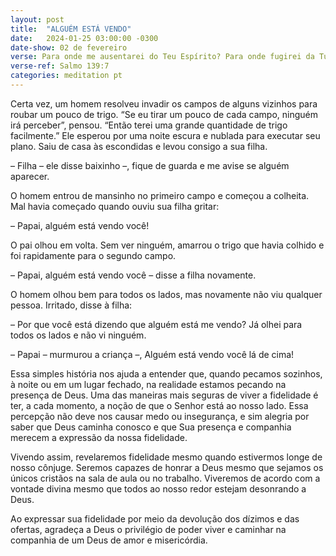 ```yaml
---
layout: post
title:  "ALGUÉM ESTÁ VENDO"
date:   2024-01-25 03:00:00 -0300
date-show: 02 de fevereiro
verse: Para onde me ausentarei do Teu Espírito? Para onde fugirei da Tua face? Se subo aos céus, lá estás; se faço a minha cama no mais profundo abismo, lá estás também.
verse-ref: Salmo 139:7
categories: meditation pt
---
```


Certa vez, um homem resolveu invadir os campos de alguns vizinhos para roubar um pouco de trigo. “Se eu tirar um pouco de cada campo, ninguém irá perceber”, pensou. “Então terei uma grande quantidade de trigo facilmente.” Ele esperou por uma noite escura e nublada para executar seu plano. Saiu de casa às escondidas e levou consigo a sua filha.

– Filha – ele disse baixinho –, fique de guarda e me avise se alguém aparecer.

O homem entrou de mansinho no primeiro campo e começou a colheita. Mal havia começado quando ouviu sua filha gritar:

– Papai, alguém está vendo você!

O pai olhou em volta. Sem ver ninguém, amarrou o trigo que havia colhido e foi rapidamente para o segundo campo.

– Papai, alguém está vendo você – disse a filha novamente.

O homem olhou bem para todos os lados, mas novamente não viu qualquer pessoa. Irritado, disse à filha:

– Por que você está dizendo que alguém está me vendo? Já olhei para todos os lados e não vi ninguém.

– Papai – murmurou a criança –, Alguém está vendo você lá de cima!

Essa simples história nos ajuda a entender que, quando pecamos sozinhos, à noite ou em um lugar fechado, na realidade estamos pecando na presença de Deus. Uma das maneiras mais seguras de viver a fidelidade é ter, a cada momento, a noção de que o Senhor está ao nosso lado. Essa percepção não deve nos causar medo ou insegurança, e sim alegria por saber que Deus caminha conosco e que Sua presença e companhia merecem a expressão da nossa fidelidade.

Vivendo assim, revelaremos fidelidade mesmo quando estivermos longe de nosso cônjuge. Seremos capazes de honrar a Deus mesmo que sejamos os únicos cristãos na sala de aula ou no trabalho. Viveremos de acordo com a vontade divina mesmo que todos ao nosso redor estejam desonrando a Deus.

Ao expressar sua fidelidade por meio da devolução dos dízimos e das ofertas, agradeça a Deus o privilégio de poder viver e caminhar na companhia de um Deus de amor e misericórdia.
